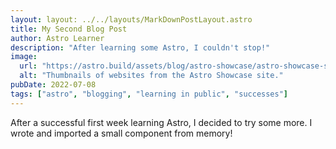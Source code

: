 ```yaml
---
layout: layout: ../../layouts/MarkDownPostLayout.astro
title: My Second Blog Post
author: Astro Learner
description: "After learning some Astro, I couldn't stop!"
image:
  url: "https://astro.build/assets/blog/astro-showcase/astro-showcase-screenshot.jpg"
  alt: "Thumbnails of websites from the Astro Showcase site."
pubDate: 2022-07-08
tags: ["astro", "blogging", "learning in public", "successes"]
---
```


After a successful first week learning Astro, I decided to try some more. I wrote and imported a small component from memory!

